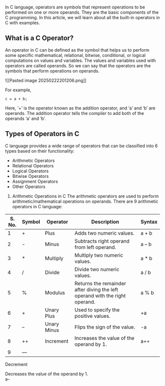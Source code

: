 In C language, operators are symbols that represent operations to be performed on one or more operands. They are the basic components of the C programming. In this article, we will learn about all the built-in operators in C with examples.

## What is a C Operator?
An operator in C can be defined as the symbol that helps us to perform some specific mathematical, relational, bitwise, conditional, or logical computations on values and variables. The values and variables used with operators are called operands. So we can say that the operators are the symbols that perform operations on operands.

![[Pasted image 20250222201206.png]]

For example,

```
c = a + b;
```

Here, ‘+’ is the operator known as the addition operator, and ‘a’ and ‘b’ are operands. The addition operator tells the compiler to add both of the operands ‘a’ and ‘b’.

## Types of Operators in C
C language provides a wide range of operators that can be classified into 6 types based on their functionality:

- Arithmetic Operators
- Relational Operators
- Logical Operators
- Bitwise Operators
- Assignment Operators
- Other Operators

1. Arithmetic Operations in C
The arithmetic operators are used to perform arithmetic/mathematical operations on operands. There are 9 arithmetic operators in C language:

| S. No. | Symbol | Operator | Description              | Syntax |
| ------ | ------ | -------- | ------------------------ | ------ |
| 1      | +      | Plus     | Adds two numeric values. | a + b  |
| 2      | -      | Minus    | Subtracts right operand from left operand. | a – b |
|3|*|Multiply|Multiply two numeric values.|a * b|
|4|/|Divide|Divide two numeric values.|a / b|
|5|%|Modulus|Returns the remainder after diving the left operand with the right operand.|a % b|
|6|+|Unary Plus|Used to specify the positive values.|+a|
|7|–|Unary Minus|Flips the sign of the value.|-a|
|8|++|Increment|Increases the value of the operand by 1.|a++|
|9|—

Decrement

Decreases the value of the operand by 1.	
a–